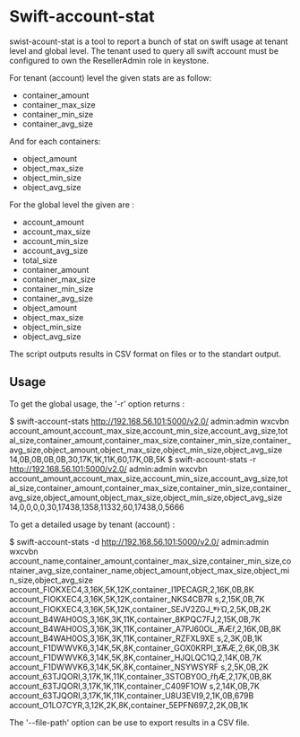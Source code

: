 Swift-account-stat
==================

swist-acount-stat is a tool to report a bunch of stat
on swift usage at tenant level and global level.
The tenant used to query all swift account must be configured
to own the ResellerAdmin role in keystone.

For tenant (account) level the given stats are as follow:

 - container_amount
 - container_max_size
 - container_min_size
 - container_avg_size

And for each containers:

 - object_amount
 - object_max_size
 - object_min_size
 - object_avg_size

For the global level the given are :

- account_amount
- account_max_size
- account_min_size
- account_avg_size
- total_size
- container_amount
- container_max_size
- container_min_size
- container_avg_size
- object_amount
- object_max_size
- object_min_size
- object_avg_size

The script outputs results in CSV format on files or
to the standart output.

Usage
-----

To get the global usage, the '-r' option returns :

 $ swift-account-stats http://192.168.56.101:5000/v2.0/ admin:admin wxcvbn
 account_amount,account_max_size,account_min_size,account_avg_size,total_size,container_amount,container_max_size,container_min_size,container_avg_size,object_amount,object_max_size,object_min_size,object_avg_size
 14,0B,0B,0B,0B,30,17K,1K,11K,60,17K,0B,5K
 $ swift-account-stats -r http://192.168.56.101:5000/v2.0/ admin:admin wxcvbn
 account_amount,account_max_size,account_min_size,account_avg_size,total_size,container_amount,container_max_size,container_min_size,container_avg_size,object_amount,object_max_size,object_min_size,object_avg_size
 14,0,0,0,0,30,17438,1358,11332,60,17438,0,5666

To get a detailed usage by tenant (account) :

 $ swift-account-stats -d http://192.168.56.101:5000/v2.0/ admin:admin wxcvbn
 account_name,container_amount,container_max_size,container_min_size,container_avg_size,container_name,object_amount,object_max_size,object_min_size,object_avg_size
 account_FIOKXEC4,3,16K,5K,12K,container_I1PECAGR,2,16K,0B,8K
 account_FIOKXEC4,3,16K,5K,12K,container_NKS4CB7R s,2,15K,0B,7K
 account_FIOKXEC4,3,16K,5K,12K,container_SEJV2ZGJ_ʶͰΏ,2,5K,0B,2K
 account_B4WAH0OS,3,16K,3K,11K,container_8KPQC7FJ,2,15K,0B,7K
 account_B4WAH0OS,3,16K,3K,11K,container_A7PJ60OL_ѪÆř,2,16K,0B,8K
 account_B4WAH0OS,3,16K,3K,11K,container_RZFXL9XE s,2,3K,0B,1K
 account_F1DWWVK6,3,14K,5K,8K,container_GOX0KRPI_ϪѪÆ,2,6K,0B,3K
 account_F1DWWVK6,3,14K,5K,8K,container_HJQLQC1Q,2,14K,0B,7K
 account_F1DWWVK6,3,14K,5K,8K,container_NSYWSYRF s,2,5K,0B,2K
 account_63TJQORI,3,17K,1K,11K,container_3STOBY0O_řɧÆ,2,17K,0B,8K
 account_63TJQORI,3,17K,1K,11K,container_C409F1OW s,2,14K,0B,7K
 account_63TJQORI,3,17K,1K,11K,container_U8U3EVI9,2,1K,0B,679B
 account_O1LO7CYR,3,12K,2K,8K,container_5EPFN697,2,2K,0B,1K

The '--file-path' option can be use to export results in a CSV file.
